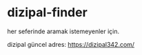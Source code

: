 # dizipal-finder
her seferinde aramak istemeyenler için.

dizipal güncel adres: https://dizipal342.com/